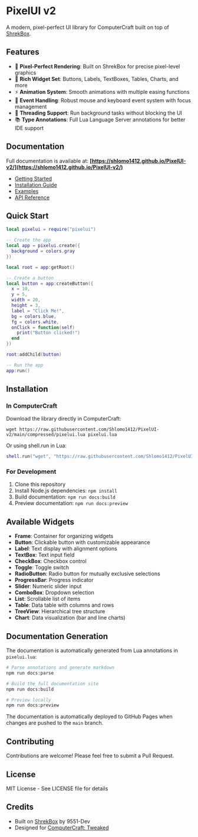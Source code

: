 # PixelUI v2

A modern, pixel-perfect UI library for ComputerCraft built on top of [ShrekBox](https://github.com/9551-Dev/shrekbox).

## Features

- 🎨 **Pixel-Perfect Rendering**: Built on ShrekBox for precise pixel-level graphics
- 🧩 **Rich Widget Set**: Buttons, Labels, TextBoxes, Tables, Charts, and more
- ⚡ **Animation System**: Smooth animations with multiple easing functions
- 🔧 **Event Handling**: Robust mouse and keyboard event system with focus management
- 🧵 **Threading Support**: Run background tasks without blocking the UI
- 📚 **Type Annotations**: Full Lua Language Server annotations for better IDE support

## Documentation

Full documentation is available at: **[https://shlomo1412.github.io/PixelUI-v2/](https://shlomo1412.github.io/PixelUI-v2/)**

- [Getting Started](https://shlomo1412.github.io/PixelUI-v2/guide/getting-started)
- [Installation Guide](https://shlomo1412.github.io/PixelUI-v2/guide/installation)
- [Examples](https://shlomo1412.github.io/PixelUI-v2/guide/examples)
- [API Reference](https://shlomo1412.github.io/PixelUI-v2/api/)

## Quick Start

```lua
local pixelui = require("pixelui")

-- Create the app
local app = pixelui.create({
  background = colors.gray
})

local root = app:getRoot()

-- Create a button
local button = app:createButton({
  x = 10,
  y = 5,
  width = 20,
  height = 3,
  label = "Click Me!",
  bg = colors.blue,
  fg = colors.white,
  onClick = function(self)
    print("Button clicked!")
  end
})

root:addChild(button)

-- Run the app
app:run()
```

## Installation

### In ComputerCraft

Download the library directly in ComputerCraft:

```
wget https://raw.githubusercontent.com/Shlomo1412/PixelUI-v2/main/compressed/pixelui.lua pixelui.lua
```

Or using shell.run in Lua:

```lua
shell.run("wget", "https://raw.githubusercontent.com/Shlomo1412/PixelUI-v2/main/compressed/pixelui.lua", "pixelui.lua")
```

### For Development

1. Clone this repository
2. Install Node.js dependencies: `npm install`
3. Build documentation: `npm run docs:build`
4. Preview documentation: `npm run docs:preview`

## Available Widgets

- **Frame**: Container for organizing widgets
- **Button**: Clickable button with customizable appearance
- **Label**: Text display with alignment options
- **TextBox**: Text input field
- **CheckBox**: Checkbox control
- **Toggle**: Toggle switch
- **RadioButton**: Radio button for mutually exclusive selections
- **ProgressBar**: Progress indicator
- **Slider**: Numeric slider input
- **ComboBox**: Dropdown selection
- **List**: Scrollable list of items
- **Table**: Data table with columns and rows
- **TreeView**: Hierarchical tree structure
- **Chart**: Data visualization (bar and line charts)

## Documentation Generation

The documentation is automatically generated from Lua annotations in `pixelui.lua`:

```bash
# Parse annotations and generate markdown
npm run docs:parse

# Build the full documentation site
npm run docs:build

# Preview locally
npm run docs:preview
```

The documentation is automatically deployed to GitHub Pages when changes are pushed to the `main` branch.

## Contributing

Contributions are welcome! Please feel free to submit a Pull Request.

## License

MIT License - See LICENSE file for details

## Credits

- Built on [ShrekBox](https://github.com/9551-Dev/shrekbox) by 9551-Dev
- Designed for [ComputerCraft: Tweaked](https://github.com/cc-tweaked/CC-Tweaked)
